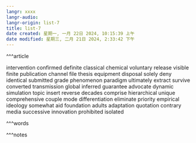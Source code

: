 ```yaml
---
langr: xxxx
langr-audio: 
langr-origin: list-7
title: list-7
date created: 星期一, 一月 22日 2024, 10:15:39 上午
date modified: 星期三, 二月 21日 2024, 2:33:42 下午
---
```


^^^article

intervention 
 confirmed 
 definite 
 classical 
 chemical 
 voluntary 
 release 
 visible 
 finite 
 publication 
 channel 
 file 
 thesis 
 equipment 
 disposal 
 solely 
 deny 
 identical 
 submitted 
 grade 
 phenomenon 
 paradigm 
 ultimately 
 extract 
 survive 
 converted 
 transmission 
 global 
 inferred 
 guarantee 
 advocate 
 dynamic 
 simulation 
 topic 
 insert 
 reverse 
 decades 
 comprise 
 hierarchical 
 unique 
 comprehensive 
 couple 
 mode 
 differentiation 
 eliminate 
 priority 
 empirical 
 ideology 
 somewhat 
 aid 
 foundation 
 adults 
 adaptation 
 quotation 
 contrary 
 media 
 successive 
 innovation 
 prohibited 
 isolated 


^^^words



^^^notes
